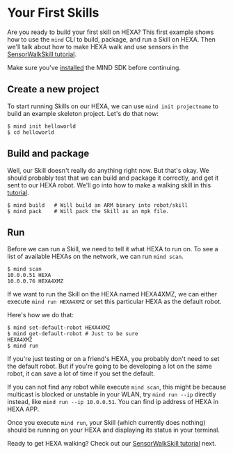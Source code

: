 # Your First Skills

Are you ready to build your first skill on HEXA? This first example shows how to use the `mind` CLI to build, package, and run a Skill on HEXA. Then we'll talk about how to make HEXA walk and use sensors in the [SensorWalkSkill tutorial](/Development/sensorwalktutorial.md).

Make sure you've [installed](/Development/installmind.md) the MIND SDK before continuing.

## Create a new project

To start running Skills on our HEXA, we can use `mind init projectname` to build an example skeleton project. Let's do that now:

```
$ mind init helloworld
$ cd helloworld
```

## Build and package

Well, our Skill doesn't really do anything right now. But that's okay. We should probably test that we can build and package it correctly, and get it sent to our HEXA robot. We'll go into how to make a walking skill in this [tutorial](/Development/yourfirstskill.md).

```
$ mind build   # Will build an ARM binary into robot/skill
$ mind pack    # Will pack the Skill as an mpk file.
```

## Run

Before we can run a Skill, we need to tell it what HEXA to run on. To see a list of available HEXAs on the network, we can run `mind scan`.

```
$ mind scan
10.0.0.51 HEXA
10.0.0.76 HEXA4XMZ
```

If we want to run the Skill on the HEXA named HEXA4XMZ, we can either execute `mind run HEXA4XMZ` or set this particular HEXA as the default robot.

Here's how we do that:

```
$ mind set-default-robot HEXA4XMZ
$ mind get-default-robot # Just to be sure
HEXA4XMZ
$ mind run
```

If you're just testing or on a friend's HEXA, you probably don't need to set the default robot. But if you're going to be developing a lot on the same robot, it can save a lot of time if you set the default.

If you can not find any robot while execute `mind scan`, this might be because multicast is blocked or unstable in your WLAN, try `mind run --ip` directly instead, like `mind run --ip 10.0.0.51`. You can find ip address of HEXA in HEXA APP.

Once you execute `mind run`, your Skill \(which currently does nothing\) should be running on your HEXA and displaying its status in your terminal.

Ready to get HEXA walking? Check out our [SensorWalkSkill tutorial](/Development/sensorwalkskill.md) next.

